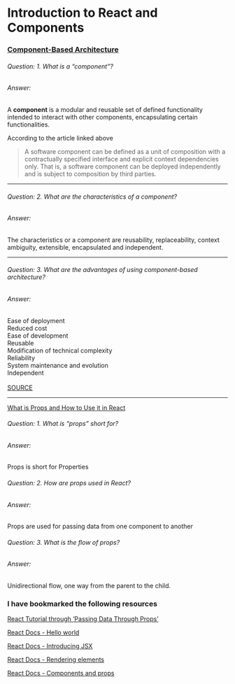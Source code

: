 
# Introduction to React and Components

### [Component-Based Architecture](https://www.tutorialspoint.com/software_architecture_design/component_based_architecture.htm)

###### Question: 1. What is a “component”?

###### Answer:
A **component** is a modular and reusable set of defined functionality intended to interact with other components, encapsulating certain functionalities.

According to the article linked above 
> A software component can be defined as a unit of composition with a contractually specified interface and explicit context dependencies only. That is, a software component can be deployed independently and is subject to composition by third parties.
> 
---



###### Question: 2. What are the characteristics of a component?

###### Answer:
The characteristics or a component are reusability, replaceability, context ambiguity, extensible, encapsulated and independent.


---

###### Question: 3. What are the advantages of using component-based architecture?
###### Answer:
Ease of deployment<br> 
Reduced cost<br> 
Ease of development<br> 
Reusable<br> 
Modification of technical complexity<br>
Reliability<br>
System maintenance and evolution<br>
Independent<br>  
[SOURCE](https://www.tutorialspoint.com/software_architecture_design/component_based_architecture.htm)

---

[What is Props and How to Use it in React](https://itnext.io/what-is-props-and-how-to-use-it-in-react-da307f500da0)

###### Question: 1. What is “props” short for?
###### Answer: 
Props is short for Properties <br>
###### Question: 2. How are props used in React?
###### Answer:
Props are used for passing data from one component to another <br>
###### Question: 3. What is the flow of props?
###### Answer: 
Unidirectional flow, one way from the parent to the child. <br>

### I have bookmarked the following resources

[React Tutorial through ‘Passing Data Through Props’](https://reactjs.org/tutorial/tutorial.html)

[React Docs - Hello world](https://reactjs.org/docs/hello-world.html)

[React Docs - Introducing JSX](https://reactjs.org/docs/introducing-jsx.html)

[React Docs - Rendering elements](https://reactjs.org/docs/rendering-elements.html)

[React Docs - Components and props](https://reactjs.org/docs/components-and-props.html)

